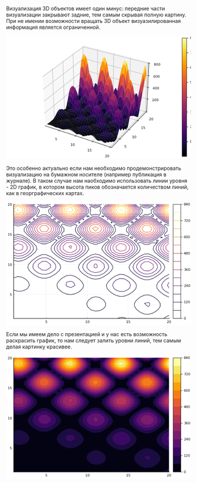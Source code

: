 Визуализация 3D объектов имеет один минус: передние части визуализации закрывают задние, тем самым скрывая полную картину. При не имении возможности вращать 3D объект визуазилированная информация является ограниченной.

![alt tag](https://github.com/NewDDay/JLessons/blob/master/Plots/level_lines/3D.png?raw=true "3D")​

Это особенно актуально если нам необходимо продемонстрировать визуализацию на бумажном носителе (например публикация в журнале). В таком случае нам наобходимо использовать линии уровня - 2D график, в котором высота пиков обозначается количеством линий, как в георграфических картах.

![alt tag](https://github.com/NewDDay/JLessons/blob/master/Plots/level_lines/leveline1.png?raw=true "Линии уровня")

Если мы имеем дело с презентацией и у нас есть возможность раскрасить график, то нам следует залить уровни линий, тем самым делая картинку красивее.

![alt tag](https://github.com/NewDDay/JLessons/blob/master/Plots/level_lines/leveline2.png?raw=true "Линии уровня залитые")​​
